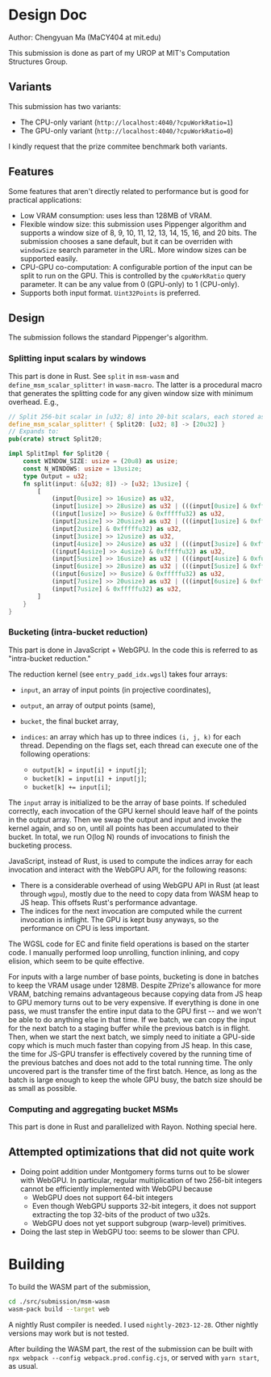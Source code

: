 # Design Doc

Author: Chengyuan Ma (MaCY404 at mit.edu)

This submission is done as part of my UROP at MIT's Computation Structures Group.

## Variants

This submission has two variants:

- The CPU-only variant (`http://localhost:4040/?cpuWorkRatio=1`)
- The GPU-only variant (`http://localhost:4040/?cpuWorkRatio=0`)

I kindly request that the prize commitee benchmark both variants.

## Features

Some features that aren't directly related to performance but is good for
practical applications:

- Low VRAM consumption: uses less than 128MB of VRAM.
- Flexible window size: this submission uses Pippenger algorithm and supports a
  window size of 8, 9, 10, 11, 12, 13, 14, 15, 16, and 20 bits. The submission
  chooses a sane default, but it can be overriden with `windowSize` search
  parameter in the URL. More window sizes can be supported easily.
- CPU-GPU co-computation: A configurable portion of the input can be split to
  run on the GPU. This is controlled by the `cpuWorkRatio` query parameter. It can
  be any value from 0 (GPU-only) to 1 (CPU-only).
- Supports both input format. `Uint32Points` is preferred.

## Design

The submission follows the standard Pippenger's algorithm.

### Splitting input scalars by windows

This part is done in Rust. See `split` in `msm-wasm` and
`define_msm_scalar_splitter!` in `wasm-macro`.
The latter is a procedural macro that generates the splitting code for
any given window size with minimum overhead. E.g.,

```rust
// Split 256-bit scalar in [u32; 8] into 20-bit scalars, each stored as u32s
define_msm_scalar_splitter! { Split20: [u32; 8] -> [20u32] }
// Expands to:
pub(crate) struct Split20;

impl SplitImpl for Split20 {
    const WINDOW_SIZE: usize = (20u8) as usize;
    const N_WINDOWS: usize = 13usize;
    type Output = u32;
    fn split(input: &[u32; 8]) -> [u32; 13usize] {
        [
            (input[0usize] >> 16usize) as u32,
            (input[1usize] >> 28usize) as u32 | (((input[0usize] & 0xffffu32) as u32) << 4usize),
            ((input[1usize] >> 8usize) & 0xfffffu32) as u32,
            (input[2usize] >> 20usize) as u32 | (((input[1usize] & 0xffu32) as u32) << 12usize),
            (input[2usize] & 0xfffffu32) as u32,
            (input[3usize] >> 12usize) as u32,
            (input[4usize] >> 24usize) as u32 | (((input[3usize] & 0xfffu32) as u32) << 8usize),
            ((input[4usize] >> 4usize) & 0xfffffu32) as u32,
            (input[5usize] >> 16usize) as u32 | (((input[4usize] & 0xfu32) as u32) << 16usize),
            (input[6usize] >> 28usize) as u32 | (((input[5usize] & 0xffffu32) as u32) << 4usize),
            ((input[6usize] >> 8usize) & 0xfffffu32) as u32,
            (input[7usize] >> 20usize) as u32 | (((input[6usize] & 0xffu32) as u32) << 12usize),
            (input[7usize] & 0xfffffu32) as u32,
        ]
    }
}
```

### Bucketing (intra-bucket reduction)

This part is done in JavaScript + WebGPU. In the code this is referred to as
"intra-bucket reduction."

The reduction kernel (see `entry_padd_idx.wgsl`) takes four arrays:

- `input`, an array of input points (in projective coordinates),
- `output`, an array of output points (same),
- `bucket`, the final bucket array,
- `indices`: an array which has up to three indices `(i, j, k)` for each thread. Depending
  on the flags set, each thread can execute one of the following operations:

  - `output[k] = input[i] + input[j]`;
  - `bucket[k] = input[i] + input[j]`;
  - `bucket[k] += input[i]`;

The `input` array is initialized to be the array of base points. If scheduled
correctly, each invocation of the GPU kernel should leave half of the points
in the output array. Then we swap the output and input and invoke
the kernel again, and so on, until all points has been accumulated to their bucket.
In total, we run O(log N) rounds of invocations to finish the bucketing
process.

JavaScript, instead of Rust, is used to compute the indices array for each
invocation and interact with the WebGPU API, for the following reasons:

- There is a considerable overhead of using WebGPU API in Rust
  (at least through `wgpu`), mostly due to the need to copy data from WASM
  heap to JS heap. This offsets Rust's performance advantage.
- The indices for the next invocation are computed while the current
  invocation is inflight. The GPU is kept busy anyways, so the performance on
  CPU is less important.

The WGSL code for EC and finite field operations is based on the starter code. I
manually performed loop unrolling, function inlining, and copy elision, which
seem to be quite effective.

For inputs with a large number of base points, bucketing is done in batches to
keep the VRAM usage under 128MB. Despite ZPrize's allowance for more VRAM, batching remains advantageous because copying data from JS
heap to GPU memory turns out to be very expensive. If everything is done in one pass, we
must transfer the entire input data to the GPU first -- and we won't be able to do
anything else in that time. If we batch, we can copy the input for the next batch to a staging buffer while the previous batch is in flight. Then, when we start the next batch, we simply need
to initiate a GPU-side copy which is much much faster than copying from JS heap.
In this case, the time for JS-GPU transfer is effectively covered by the running time of the
previous batches and does not add to the total running time. The only uncovered part is the transfer time of the first batch. Hence, as long as the batch is large enough to keep the whole GPU busy,
the batch size should be as small as possible.

### Computing and aggregating bucket MSMs

This part is done in Rust and parallelized with Rayon. Nothing special here.

## Attempted optimizations that did not quite work

- Doing point addition under Montgomery forms turns out to be slower with
  WebGPU. In particular, regular multiplication of two 256-bit integers cannot be
  efficiently implemented with WebGPU because
  - WebGPU does not support 64-bit integers
  - Even though WebGPU supports 32-bit integers, it does not support extracting the top 32-bits of
    the product of two u32s.
  - WebGPU does not yet support subgroup (warp-level) primitives.
- Doing the last step in WebGPU too: seems to be slower than CPU.

# Building

To build the WASM part of the submission,

```bash
cd ./src/submission/msm-wasm
wasm-pack build --target web
```

A nightly Rust compiler is needed. I used `nightly-2023-12-28`. Other nightly
versions may work but is not tested.

After building the WASM part, the rest of the submission can be built
with `npx webpack --config webpack.prod.config.cjs`, or served
with `yarn start`, as usual.
